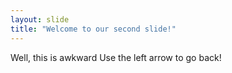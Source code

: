 ```yaml
---
layout: slide
title: "Welcome to our second slide!"
---
```

Well, this is awkward
Use the left arrow to go back!
